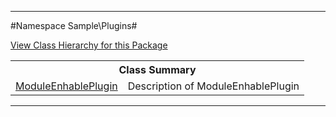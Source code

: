 

- - -

#Namespace Sample\Plugins#

<div><a href='https://github.com/JeyDotC/Hirudo-docs/tree/master/sample/plugins/package-tree.md'>View Class Hierarchy for this Package</a></div>

<table class="title">
<tr><th colspan="2" class="title">Class Summary</th></tr>
<tr><td class="name"><a href="https://github.com/JeyDotC/Hirudo-docs/blob/master/Sample/Plugins/ModuleEnhablePlugin.md">ModuleEnhablePlugin</a></td><td class="description">Description of ModuleEnhablePlugin</td></tr>
</table>

- - -

